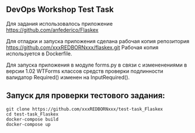 ## DevOps Workshop Test Task

Для задания использовалось приложение https://github.com/anfederico/Flaskex

Для отладки и запуска приложения сделана рабочая копия репозитория https://github.com/xxxREDBORNxxx/flaskex.git
Рабочая копия используется в Dockerfile.

Для запуска приложения в модуле forms.py в связи с измененениями в версии 1.02  WTForms классов средств проверки подлинности
валидатор Required() изменен на InputRequired(). 

## Запуск для проверки тестового задания:
```
git clone https://github.com/xxxREDBORNxxx/test-task_Flaskex
cd test-task_Flaskex
docker-compose build
docker-compose up
```
